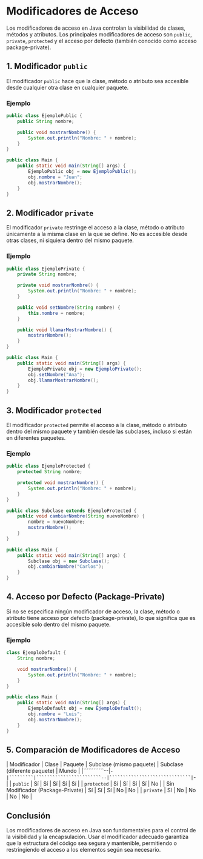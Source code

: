 # Modificadores de Acceso

Los modificadores de acceso en Java controlan la visibilidad de clases, métodos y atributos. Los principales modificadores de acceso son `public`, `private`, `protected` y el acceso por defecto (también conocido como acceso package-private).

## 1. Modificador `public`

El modificador `public` hace que la clase, método o atributo sea accesible desde cualquier otra clase en cualquier paquete.

### Ejemplo

```java
public class EjemploPublic {
    public String nombre;

    public void mostrarNombre() {
        System.out.println("Nombre: " + nombre);
    }
}

public class Main {
    public static void main(String[] args) {
        EjemploPublic obj = new EjemploPublic();
        obj.nombre = "Juan";
        obj.mostrarNombre();
    }
}
```

## 2. Modificador `private`

El modificador `private` restringe el acceso a la clase, método o atributo únicamente a la misma clase en la que se define. No es accesible desde otras clases, ni siquiera dentro del mismo paquete.

### Ejemplo

```java
public class EjemploPrivate {
    private String nombre;

    private void mostrarNombre() {
        System.out.println("Nombre: " + nombre);
    }

    public void setNombre(String nombre) {
        this.nombre = nombre;
    }

    public void llamarMostrarNombre() {
        mostrarNombre();
    }
}

public class Main {
    public static void main(String[] args) {
        EjemploPrivate obj = new EjemploPrivate();
        obj.setNombre("Ana");
        obj.llamarMostrarNombre();
    }
}
```

## 3. Modificador `protected`

El modificador `protected` permite el acceso a la clase, método o atributo dentro del mismo paquete y también desde las subclases, incluso si están en diferentes paquetes.

### Ejemplo

```java
public class EjemploProtected {
    protected String nombre;

    protected void mostrarNombre() {
        System.out.println("Nombre: " + nombre);
    }
}

public class Subclase extends EjemploProtected {
    public void cambiarNombre(String nuevoNombre) {
        nombre = nuevoNombre;
        mostrarNombre();
    }
}

public class Main {
    public static void main(String[] args) {
        Subclase obj = new Subclase();
        obj.cambiarNombre("Carlos");
    }
}
```

## 4. Acceso por Defecto (Package-Private)

Si no se especifica ningún modificador de acceso, la clase, método o atributo tiene acceso por defecto (package-private), lo que significa que es accesible solo dentro del mismo paquete.

### Ejemplo

```java
class EjemploDefault {
    String nombre;

    void mostrarNombre() {
        System.out.println("Nombre: " + nombre);
    }
}

public class Main {
    public static void main(String[] args) {
        EjemploDefault obj = new EjemploDefault();
        obj.nombre = "Luis";
        obj.mostrarNombre();
    }
}
```

## 5. Comparación de Modificadores de Acceso

| Modificador  | Clase | Paquete | Subclase (mismo paquete) | Subclase (diferente paquete) | Mundo |
|````````````--|``````-|`````````|````````````````````````--|``````````````````````````````|``````-|
| `public`     | Sí    | Sí      | Sí                       | Sí                           | Sí    |
| `protected`  | Sí    | Sí      | Sí                       | Sí                           | No    |
| Sin Modificador (Package-Private) | Sí | Sí      | Sí                       | No                           | No    |
| `private`    | Sí    | No      | No                       | No                           | No    |

## Conclusión

Los modificadores de acceso en Java son fundamentales para el control de la visibilidad y la encapsulación. Usar el modificador adecuado garantiza que la estructura del código sea segura y mantenible, permitiendo o restringiendo el acceso a los elementos según sea necesario.
